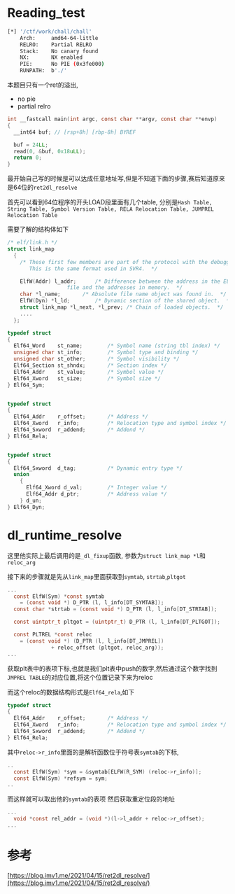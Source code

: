 # Reading_test
```sh
[*] '/ctf/work/chall/chall'
    Arch:     amd64-64-little
    RELRO:    Partial RELRO
    Stack:    No canary found
    NX:       NX enabled
    PIE:      No PIE (0x3fe000)
    RUNPATH:  b'./'
```

本题目只有一个ret的溢出,
+ no pie
+ partial relro
```c
int __fastcall main(int argc, const char **argv, const char **envp)
{
  __int64 buf; // [rsp+8h] [rbp-8h] BYREF

  buf = 24LL;
  read(0, &buf, 0x18uLL);
  return 0;
}
```
最开始自己写的时候是可以达成任意地址写,但是不知道下面的步骤,赛后知道原来是64位的`ret2dl_resolve`

首先可以看到64位程序的开头LOAD段里面有几个table, 分别是`Hash Table, String Table, Symbol Version Table, RELA Relocation Table, JUMPREL Relocation Table`

需要了解的结构体如下
```c
/* elf/link.h */
struct link_map
  {
    /* These first few members are part of the protocol with the debugger.
       This is the same format used in SVR4.  */

    ElfW(Addr) l_addr;		/* Difference between the address in the ELF
				   file and the addresses in memory.  */
    char *l_name;		/* Absolute file name object was found in.  */
    ElfW(Dyn) *l_ld;		/* Dynamic section of the shared object.  */
    struct link_map *l_next, *l_prev; /* Chain of loaded objects.  */
    ....
  };
```

```c
typedef struct
{
  Elf64_Word	st_name;		/* Symbol name (string tbl index) */
  unsigned char	st_info;		/* Symbol type and binding */
  unsigned char st_other;		/* Symbol visibility */
  Elf64_Section	st_shndx;		/* Section index */
  Elf64_Addr	st_value;		/* Symbol value */
  Elf64_Xword	st_size;		/* Symbol size */
} Elf64_Sym;


typedef struct
{
  Elf64_Addr	r_offset;		/* Address */
  Elf64_Xword	r_info;			/* Relocation type and symbol index */
  Elf64_Sxword	r_addend;		/* Addend */
} Elf64_Rela;


typedef struct
{
  Elf64_Sxword	d_tag;			/* Dynamic entry type */
  union
    {
      Elf64_Xword d_val;		/* Integer value */
      Elf64_Addr d_ptr;			/* Address value */
    } d_un;
} Elf64_Dyn;
```

# dl_runtime_resolve
这里他实际上最后调用的是`_dl_fixup`函数, 参数为`struct link_map *l`和`reloc_arg`

接下来的步骤就是先从`link_map`里面获取到`symtab`, `strtab`,`pltgot`
```c
...
  const ElfW(Sym) *const symtab
    = (const void *) D_PTR (l, l_info[DT_SYMTAB]);
  const char *strtab = (const void *) D_PTR (l, l_info[DT_STRTAB]);

  const uintptr_t pltgot = (uintptr_t) D_PTR (l, l_info[DT_PLTGOT]);

  const PLTREL *const reloc
    = (const void *) (D_PTR (l, l_info[DT_JMPREL])
		      + reloc_offset (pltgot, reloc_arg));
...
```
获取plt表中的表项下标,也就是我们plt表中push的数字,然后通过这个数字找到`JMPREL TABLE`的对应位置,将这个位置记录下来为reloc

而这个reloc的数据结构形式是`Elf64_rela`,如下
```c
typedef struct
{
  Elf64_Addr	r_offset;		/* Address */
  Elf64_Xword	r_info;			/* Relocation type and symbol index */
  Elf64_Sxword	r_addend;		/* Addend */
} Elf64_Rela;
```
其中`reloc->r_info`里面的是解析函数位于符号表`symtab`的下标,
```c
..
  const ElfW(Sym) *sym = &symtab[ELFW(R_SYM) (reloc->r_info)];
  const ElfW(Sym) *refsym = sym;
..
```
而这样就可以取出他的`symtab`的表项
然后获取重定位段的地址
```c
...
  void *const rel_addr = (void *)(l->l_addr + reloc->r_offset);
...
```



# 参考
[https://blog.imv1.me/2021/04/15/ret2dl_resolve/](https://blog.imv1.me/2021/04/15/ret2dl_resolve/)
